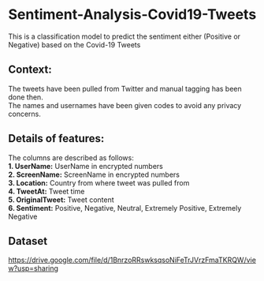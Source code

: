 # Sentiment-Analysis-Covid19-Tweets
This is a classification model to predict the sentiment either (Positive or Negative) based on the Covid-19 Tweets

## Context: 
The tweets have been pulled from Twitter and manual tagging has been done then.<br>
The names and usernames have been given codes to avoid any privacy concerns.<br>

## Details of features:
The columns are described as follows:<br>
<b>1. UserName:</b> UserName in encrypted numbers<br>
<b>2. ScreenName:</b> ScreenName in encrypted numbers<br>
<b>3. Location:</b> Country from where tweet was pulled from<br>
<b>4. TweetAt:</b> Tweet time<br>
<b>5. OriginalTweet:</b> Tweet content<br>
<b>6. Sentiment:</b> Positive, Negative, Neutral, Extremely Positive, Extremely Negative

## Dataset

https://drive.google.com/file/d/1BnrzoRRswksqsoNiFeTrJVrzFmaTKRQW/view?usp=sharing 


